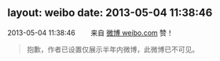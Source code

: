 layout: weibo
date: 2013-05-04 11:38:46
---
2013-05-04 11:38:46  &nbsp;&nbsp;&nbsp;&nbsp;&nbsp;&nbsp; 来自 <a href="http://weibo.com/" rel="nofollow">微博 weibo.com</a>
赞！
>  抱歉，作者已设置仅展示半年内微博，此微博已不可见。 ​​​
